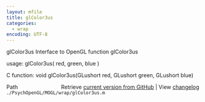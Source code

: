 ```yaml
---
layout: mfile
title: glColor3us
categories:
  - wrap
encoding: UTF-8
---
```


glColor3us  Interface to OpenGL function glColor3us

usage:  glColor3us\( red, green, blue \)

C function:  void glColor3us\(GLushort red, GLushort green, GLushort blue\)


<div class="code_header" style="text-align:right;">
  <span style="float:left;">Path&nbsp;&nbsp;</span> <span class="counter">Retrieve <a href=
  "https://raw.github.com/Psychtoolbox-3/Psychtoolbox-3/beta/./PsychOpenGL/MOGL/wrap/glColor3us.m">current version from GitHub</a> | View <a href=
  "https://github.com/Psychtoolbox-3/Psychtoolbox-3/commits/beta/./PsychOpenGL/MOGL/wrap/glColor3us.m">changelog</a></span>
</div>
<div class="code">
  <code>./PsychOpenGL/MOGL/wrap/glColor3us.m</code>
</div>
